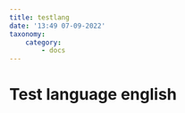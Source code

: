 ```yaml
---
title: testlang
date: '13:49 07-09-2022'
taxonomy:
    category:
        - docs
---
```


# Test language english